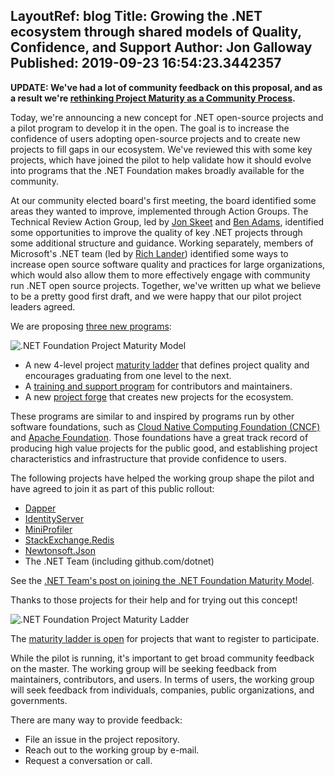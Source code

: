 LayoutRef: blog
Title: Growing the .NET ecosystem through shared models of Quality, Confidence, and Support
Author: Jon Galloway
Published: 2019-09-23 16:54:23.3442357
---
<p><strong>UPDATE: We've had a lot of community feedback on this proposal, and as a result we're <a href="https://dotnetfoundation.org/blog/2019/09/30/rethinking-project-maturity-as-a-community-process">rethinking Project Maturity as a Community Process</a>.</strong></p>

<p>Today, we're announcing a new concept for .NET open-source projects and a pilot program to develop it in the open. The goal is to increase the confidence of users adopting open-source projects and to create new projects to fill gaps in our ecosystem. We've reviewed this with some key projects, which have joined the pilot to help validate how it should evolve into programs that the .NET Foundation makes broadly available for the community.</p>

<p>At our community elected board's first meeting, the board identified some areas they wanted to improve, implemented through Action Groups. The Technical Review Action Group, led by <a href="https://github.com/jskeet">Jon Skeet</a> and <a href="https://github.com/benaadams">Ben Adams</a>, identified some opportunities to improve the quality of key .NET projects through some additional structure and guidance. Working separately, members of Microsoft's .NET team (led by <a href="https://github.com/richlander">Rich Lander</a>) identified some ways to increase open source software quality and practices for large organizations, which would also allow them to more effectively engage with community run .NET open source projects. Together, we've written up what we believe to be a pretty good first draft, and we were happy that our pilot project leaders agreed.</p>

<p>We are proposing <a href="https://github.com/dotnet-foundation/project-maturity-model/blob/master/README.md">three new programs</a>:</p>

<p><img alt=".NET Foundation Project Maturity Model" src="assets/posts/maturity-model-graphics.png" style="max-width:100%;" title="Maturity Model Programs" /></p>

<ul>
<li>A new 4-level project <a href="https://github.com/dotnet-foundation/project-maturity-model/blob/master/maturity-ladder.md">maturity ladder</a> that defines project quality and encourages graduating from one level to the next.</li>
<li>A <a href="https://github.com/dotnet-foundation/project-maturity-model/blob/master/README.md#master-maintainer-bench-program">training and support program</a> for contributors and maintainers.</li>
<li>A new <a href="https://github.com/dotnet-foundation/project-maturity-model/blob/master/README.md#master-project-forge">project forge</a> that creates new projects for the ecosystem.</li>
</ul>

<p>These programs are similar to and inspired by programs run by other software foundations, such as <a href="https://www.cncf.io/projects/" rel="nofollow">Cloud Native Computing Foundation (CNCF)</a> and <a href="https://community.apache.org/apache-way/apache-project-maturity-model.html" rel="nofollow">Apache Foundation</a>. Those foundations have a great track record of producing high value projects for the public good, and establishing project characteristics and infrastructure that provide confidence to users.</p>

<p>The following projects have helped the working group shape the pilot and have agreed to join it as part of this public rollout:</p>

<ul>
<li><a href="https://github.com/StackExchange/Dapper">Dapper</a></li>
<li><a href="https://github.com/IdentityServer/">IdentityServer</a></li>
<li><a href="https://github.com/MiniProfiler/dotnet">MiniProfiler</a></li>
<li><a href="https://stackexchange.github.io/StackExchange.Redis/" rel="nofollow">StackExchange.Redis</a></li>
<li><a href="https://www.newtonsoft.com/json" rel="nofollow">Newtonsoft.Json</a></li>
<li>The .NET Team (including github.com/dotnet)</li>
</ul>

<p>See the <a href="https://devblogs.microsoft.com/dotnet/joining-the-net-foundation-maturity-model-pilot/">.NET Team's post on joining the .NET Foundation Maturity Model</a>.</p>

<p>Thanks to those projects for their help and for trying out this concept!</p>

<p><img alt=".NET Foundation Project Maturity Ladder" src="assets/posts/maturity-ladder.png" style="max-width:100%;" title="Maturity Model Ladder" /></p>

<p>The <a href="https://github.com/dotnet-foundation/project-maturity-model/blob/master/maturity-ladder-policies.md#registration">maturity ladder is open</a> for projects that want to register to participate.</p>

<p>While the pilot is running, it's important to get broad community feedback on the master. The working group will be seeking feedback from maintainers, contributors, and users. In terms of users, the working group will seek feedback from individuals, companies, public organizations, and governments.</p>

<p>There are many way to provide feedback:</p>

<ul>
<li>File an issue in the project repository.</li>
<li>Reach out to the working group by e-mail.</li>
<li>Request a conversation or call.</li>
</ul>
